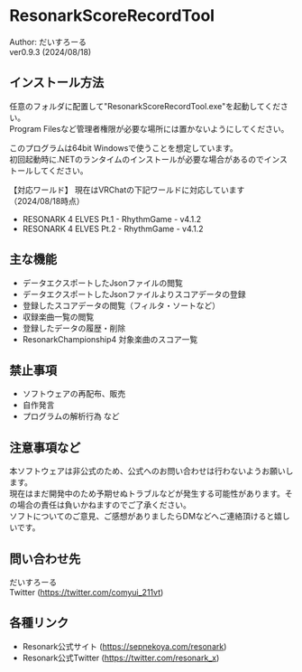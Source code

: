 # ResonarkScoreRecordTool
 Author: だいすろーる  
 ver0.9.3 (2024/08/18)  

## インストール方法
任意のフォルダに配置して"ResonarkScoreRecordTool.exe"を起動してください。  
Program Filesなど管理者権限が必要な場所には置かないようにしてください。  
  
このプログラムは64bit Windowsで使うことを想定しています。  
初回起動時に.NETのランタイムのインストールが必要な場合があるのでインストールしてください。  

【対応ワールド】 
現在はVRChatの下記ワールドに対応しています（2024/08/18時点）
- RESONARK 4 ELVES Pt.1 - RhythmGame - v4.1.2 
- RESONARK 4 ELVES Pt.2 - RhythmGame - v4.1.2 

## 主な機能
- データエクスポートしたJsonファイルの閲覧
- データエクスポートしたJsonファイルよりスコアデータの登録
- 登録したスコアデータの閲覧（フィルタ・ソートなど）
- 収録楽曲一覧の閲覧
- 登録したデータの履歴・削除
- ResonarkChampionship4 対象楽曲のスコア一覧

## 禁止事項 
- ソフトウェアの再配布、販売 
- 自作発言
- プログラムの解析行為 など

## 注意事項など 
本ソフトウェアは非公式のため、公式へのお問い合わせは行わないようお願いします。  
現在はまだ開発中のため予期せぬトラブルなどが発生する可能性があります。その場合の責任は負いかねますのでご了承ください。  
ソフトについてのご意見、ご感想がありましたらDMなどへご連絡頂けると嬉しいです。  

## 問い合わせ先
 だいすろーる  
Twitter (https://twitter.com/comyui_211vt)

## 各種リンク 
- Resonark公式サイト (https://sepnekoya.com/resonark)  
- Resonark公式Twitter (https://twitter.com/resonark_x)  
